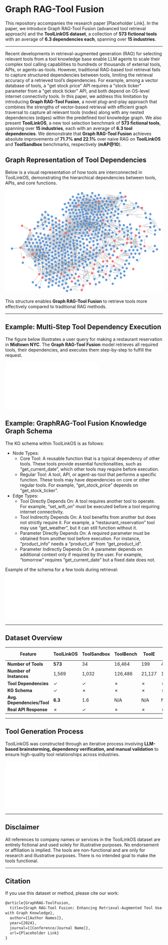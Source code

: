 # **Graph RAG-Tool Fusion**

This repository accompanies the research paper [Placeholder Link]. In the paper, we introduce Graph RAG-Tool Fusion (advanced tool retrieval approach) and the **ToolLinkOS dataset**, a collection of **573 fictional tools** with an average of **6.3 dependencies each**, spanning over **15 industries**.

---

Recent developments in retrieval-augmented generation (RAG) for selecting relevant tools from a tool knowledge base enable LLM agents to scale their complex tool calling capabilities to hundreds or thousands of external tools, APIs, or agents-as-tools. However, traditional RAG-based tool retrieval fails to capture structured dependencies between tools, limiting the retrieval accuracy of a retrieved tool’s dependencies. For example, among a vector database of tools, a "get stock price" API requires a "stock ticker" parameter from a "get stock ticker" API, and both depend on OS-level internet connectivity tools. In this paper, we address this limitation by introducing **Graph RAG-Tool Fusion**, a novel plug-and-play approach that combines the strengths of vector-based retrieval with efficient graph traversal to capture all relevant tools (nodes) along with any nested dependencies (edges) within the predefined tool knowledge graph. We also present **ToolLinkOS**, a new tool selection benchmark of **573 fictional tools**, spanning over **15 industries**, each with an average of **6.3 tool dependencies**. We demonstrate that **Graph RAG-Tool Fusion** achieves absolute improvements of **71.7% and 22.1%** over naive RAG on **ToolLinkOS** and **ToolSandbox** benchmarks, respectively (**mAP@10**).

## **Graph Representation of Tool Dependencies**

Below is a visual representation of how tools are interconnected in ToolLinkOS, demonstrating the hierarchical dependencies between tools, APIs, and core functions.

![Tool Dependency Graph](assets/toollinkos_graph_neo4j.png)

This structure enables **Graph RAG-Tool Fusion** to retrieve tools more effectively compared to traditional RAG methods.

---

## **Example: Multi-Step Tool Dependency Execution**

The figure below illustrates a user query for making a restaurant reservation in **Midtown NYC**. The **Graph RAG-Tool Fusion** model retrieves all required tools, their dependencies, and executes them step-by-step to fulfill the request.

![Graph RAG Query Execution](assets/graphrag_main-1.pdf)

## **Example: GraphRAG-Tool Fusion Knowledge Graph Schema**
The KG schema within ToolLinkOS is as follows:
- Node Types:
  - Core Tool: A reusable function that is a typical dependency of other tools. These tools provide essential functionalities, such as “get_current_date”, which other tools may require before execution.
  - Regular Tool: A tool, API, or agent-as-tool that performs a specific function. These tools may have dependencies on core or other regular tools. For example, “get_stock_price” depends on “get_stock_ticker”.
- Edge Types:
  - Tool Directly Depends On: A tool requires another tool to operate. For example, “set_wifi_on” must be executed before a tool requiring internet connectivity.
  - Tool Indirectly Depends On: A tool benefits from another but does not strictly require it. For example, a “restaurant_reservation” tool may use “get_weather”, but it can still function without it.
  - Parameter Directly Depends On: A required parameter must be obtained from another tool before execution. For instance, “product_info” needs a “product_id” from “get_product_id”.
  - Parameter Indirectly Depends On: A parameter depends on additional context only if required by the user. For example, “tomorrow” requires “get_current_date” but a fixed date does not.

Example of the schema for a few tools during retrieval:
![Graph RAG Query Execution](assets/graphrag_main-2.pdf)

---


## **Dataset Overview**

| Feature                   | ToolLinkOS | ToolSandbox | ToolBench | ToolE | Seal-Tools | ComplexFuncBench |
|---------------------------|------------|------------|------------|------|------------|------------------|
| **Number of Tools**       | **573**    | 34         | 16,464     | 199  | 4,076      | 48               |
| **Number of Instances**   | 1,569      | 1,032      | 126,486    | 21,127| 14,076     | 1,000            |
| **Tool Dependencies**     | ✓          | ✓          | ✗          | ✗    | ✗          | ✗                |
| **KG Schema**            | ✓          | ✗          | ✗          | ✗    | ✗          | ✗                |
| **Avg. Dependencies/Tool**| **6.3**    | 1.6        | N/A        | N/A  | N/A        | N/A              |
| **Real API Response**     | ✗          | ✓          | ✗          | ✗    | ✗          | ✗                |

---

## **Tool Generation Process**

ToolLinkOS was constructed through an iterative process involving **LLM-based brainstorming, dependency verification, and manual validation** to ensure high-quality tool relationships across industries.

![Tool Generation Workflow](assets/tool_generation_process.pdf)

---

## **Disclaimer**
All references to company names or services in the ToolLinkOS dataset are entirely fictional and used solely for illustrative purposes. No endorsement or affiliation is implied. The tools are non-functional and are only for research and illustrative purposes. There is no intended goal to make the tools functional. 

---

## **Citation**
If you use this dataset or method, please cite our work:
```
@article{GraphRAG-ToolFusion,
  title={Graph RAG-Tool Fusion: Enhancing Retrieval-Augmented Tool Use with Graph Knowledge},
  author={[Author Names]},
  year={2024},
  journal={[Conference/Journal Name]},
  url={Placeholder Link}
}
```

